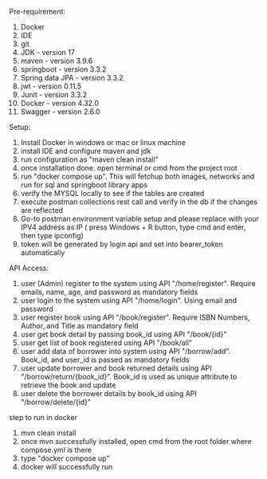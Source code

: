 Pre-requirement:

1. Docker
2. IDE
3. git
4. JDK - version 17
5. maven - version 3.9.6
6. springboot - version  3.3.2
7. Spring data JPA - version  3.3.2
8. jwt - version  0.11.5
9. Junit - version 3.3.2
10. Docker - version 4.32.0
11. Swagger - version 2.6.0

Setup:

1. Install Docker in windows or mac or linux machine
2. install IDE and configure maven and jdk
3. run configuration as "maven clean install"
4. once installation done. open terminal or cmd from the project root
5. run "docker compose up". This will fetchup both images, networks and run for sql and springboot library apps
6. verify the MYSQL locally to see if the tables are created
7. execute postman collections rest call and verify in the db if the changes are reflected
8. Go-to postman environment variable setup and please replace with your IPV4 address as IP ( press Windows + R button, type cmd and enter, then type ipconfig)
9. token will be generated by login api and set into bearer_token automatically

API Access:

1. user (Admin) register to the system using API "/home/register". Require emails, name, age, and password as mandatory fields
2. user login to the system using API "/home/login". Using email and password
3. user register book using API "/book/register". Require ISBN Numbers, Author, and Title as mandatory field
4. user get book detail by passing book_id using API "/book/{id}"
5. user get list of book registered using API "/book/all"
6. user add data of borrower into system using API "/borrow/add". Book_id, and user_id is passed as mandatory fields
7. user update borrower and book returned details using API "/borrow/return/{book_id}". Book_id is used as unique attribute to retrieve the book and update
8. user delete the borrower details by book_id using API "/borrow/delete/{id}"

step to run in docker

1) mvn clean install
2) once mvn successfully installed, open cmd from the root folder where compose.yml is there
3) type "docker compose up"
4) docker will successfully run